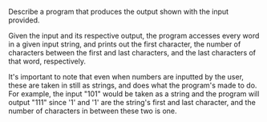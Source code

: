 Describe a program that  produces the output shown with the input provided.

Given the input and its respective output, the program accesses every word in a given input string, and prints out the first character, the number of characters between the first and last characters, and the last characters of that word, respectively. 

It's important to note that even when numbers are inputted by the user, these are taken in still as strings, and does what the program's made to do. For example, the input "101" would be taken as a string and the program will output "111" since '1' and '1' are the string's first and last character, and the number of characters in between these two is one.
